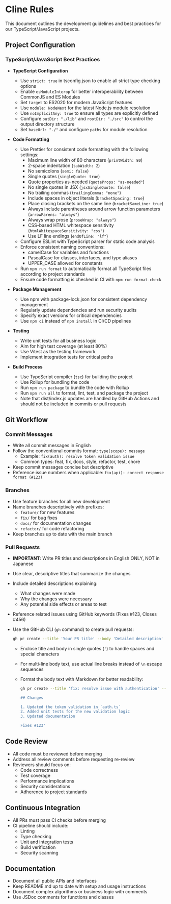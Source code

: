# Cline Rules

This document outlines the development guidelines and best practices for our
TypeScript/JavaScript projects.

## Project Configuration

### TypeScript/JavaScript Best Practices

- **TypeScript Configuration**

  - Use `strict: true` in tsconfig.json to enable all strict type checking
    options
  - Enable `esModuleInterop` for better interoperability between CommonJS and ES
    Modules
  - Set `target` to ES2020 for modern JavaScript features
  - Use `module: NodeNext` for the latest Node.js module resolution
  - Use `noImplicitAny: true` to ensure all types are explicitly defined
  - Configure `outDir: "./lib"` and `rootDir: "./src"` to control the output
    directory structure
  - Set `baseUrl: "./"` and configure `paths` for module resolution

- **Code Formatting**

  - Use Prettier for consistent code formatting with the following settings:
    - Maximum line width of 80 characters (`printWidth: 80`)
    - 2-space indentation (`tabWidth: 2`)
    - No semicolons (`semi: false`)
    - Single quotes (`singleQuote: true`)
    - Quote properties as-needed (`quoteProps: "as-needed"`)
    - No single quotes in JSX (`jsxSingleQuote: false`)
    - No trailing commas (`trailingComma: "none"`)
    - Include spaces in object literals (`bracketSpacing: true`)
    - Place closing brackets on the same line (`bracketSameLine: true`)
    - Always include parentheses around arrow function parameters
      (`arrowParens: "always"`)
    - Always wrap prose (`proseWrap: "always"`)
    - CSS-based HTML whitespace sensitivity (`htmlWhitespaceSensitivity: "css"`)
    - Use LF line endings (`endOfLine: "lf"`)
  - Configure ESLint with TypeScript parser for static code analysis
  - Enforce consistent naming conventions:
    - camelCase for variables and functions
    - PascalCase for classes, interfaces, and type aliases
    - UPPER_CASE allowed for constants
  - Run `npm run format` to automatically format all TypeScript files according
    to project standards
  - Ensure code formatting is checked in CI with `npm run format-check`

- **Package Management**

  - Use npm with package-lock.json for consistent dependency management
  - Regularly update dependencies and run security audits
  - Specify exact versions for critical dependencies
  - Use `npm ci` instead of `npm install` in CI/CD pipelines

- **Testing**

  - Write unit tests for all business logic
  - Aim for high test coverage (at least 80%)
  - Use Vitest as the testing framework
  - Implement integration tests for critical paths

- **Build Process**
  - Use TypeScript compiler (`tsc`) for building the project
  - Use Rollup for bundling the code
  - Run `npm run package` to bundle the code with Rollup
  - Run `npm run all` to format, lint, test, and package the project
  - Note that dist/index.js updates are handled by GitHub Actions and should not
    be included in commits or pull requests

## Git Workflow

### Commit Messages

- Write all commit messages in English
- Follow the conventional commits format: `type(scope): message`
  - Example: `fix(auth): resolve token validation issue`
  - Common types: feat, fix, docs, style, refactor, test, chore
- Keep commit messages concise but descriptive
- Reference issue numbers when applicable:
  `fix(api): correct response format (#123)`

### Branches

- Use feature branches for all new development
- Name branches descriptively with prefixes:
  - `feature/` for new features
  - `fix/` for bug fixes
  - `docs/` for documentation changes
  - `refactor/` for code refactoring
- Keep branches up to date with the main branch

### Pull Requests

- **IMPORTANT**: Write PR titles and descriptions in English ONLY, NOT in
  Japanese
- Use clear, descriptive titles that summarize the changes
- Include detailed descriptions explaining:
  - What changes were made
  - Why the changes were necessary
  - Any potential side effects or areas to test
- Reference related issues using GitHub keywords (Fixes #123, Closes #456)
- Use the GitHub CLI (`gh` command) to create pull requests:

  ```bash
  gh pr create --title 'Your PR title' --body 'Detailed description' --base main
  ```

  - Enclose title and body in single quotes (`'`) to handle spaces and special
    characters
  - For multi-line body text, use actual line breaks instead of `\n` escape
    sequences
  - Format the body text with Markdown for better readability:

    ```bash
    gh pr create --title 'fix: resolve issue with authentication' --body 'Fixed the authentication issue by updating the token validation logic.

    ## Changes

    1. Updated the token validation in `auth.ts`
    2. Added unit tests for the new validation logic
    3. Updated documentation

    Fixes #123'
    ```

## Code Review

- All code must be reviewed before merging
- Address all review comments before requesting re-review
- Reviewers should focus on:
  - Code correctness
  - Test coverage
  - Performance implications
  - Security considerations
  - Adherence to project standards

## Continuous Integration

- All PRs must pass CI checks before merging
- CI pipeline should include:
  - Linting
  - Type checking
  - Unit and integration tests
  - Build verification
  - Security scanning

## Documentation

- Document all public APIs and interfaces
- Keep README.md up to date with setup and usage instructions
- Document complex algorithms or business logic with comments
- Use JSDoc comments for functions and classes
